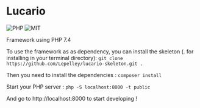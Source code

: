 # Lucario
![PHP](https://img.shields.io/badge/PHP-7.4-blue "PHP Version")
![MIT](https://img.shields.io/badge/licence-MIT-red "Licence MIT")


Framework using PHP 7.4

To use the framework as as dependency, you can install the skeleton (. for installing in your terminal directory):
`git clone https://github.com/Lepelley/lucario-skeleton.git .`

Then you need to install the dependencies : 
`composer install`

Start your PHP server :
`php -S localhost:8000 -t public`

And go to http://localhost:8000 to start developing !
